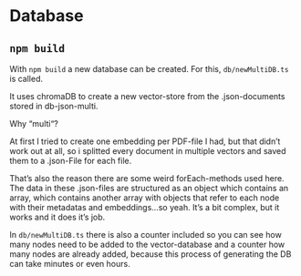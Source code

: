 # Database

## `npm build`

With `npm build` a new database can be created. For this, `db/newMultiDB.ts` is called.

It uses chromaDB to create a new vector-store from the .json-documents stored in db-json-multi.

Why “multi“?

At first I tried to create one embedding per PDF-file I had, but that didn’t work out at all, so i splitted every document in multiple vectors and saved them to a .json-File for each file.

That’s also the reason there are some weird forEach-methods used here.
The data in these .json-files are structured as an object which contains an array, which contains another array with objects that refer to each node with their metadatas and embeddings...so yeah. It’s a bit complex, but it works and it does it’s job.

In `db/newMultiDB.ts` there is also a counter included so you can see how many nodes need to be added to the vector-database and a counter how many nodes are already added, because this process of generating the DB can take minutes or even hours.